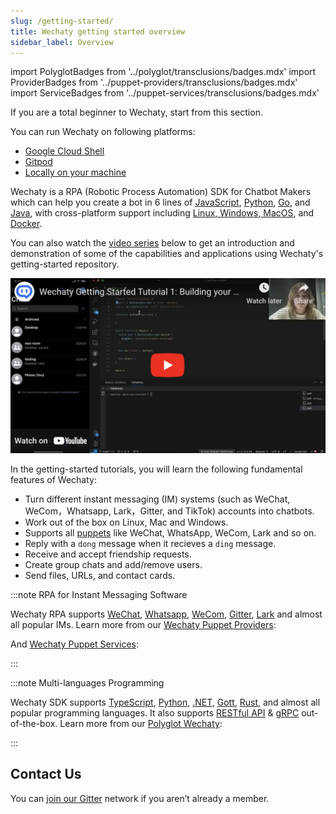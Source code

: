 ```yaml
---
slug: /getting-started/
title: Wechaty getting started overview
sidebar_label: Overview
---
```


<!-- MDX import -->
import PolyglotBadges   from '../polyglot/transclusions/badges.mdx'
import ProviderBadges   from '../puppet-providers/transclusions/badges.mdx'
import ServiceBadges    from '../puppet-services/transclusions/badges.mdx'

<!-- Pushes a curious reader through the first few minutes of use. -->

If you are a total beginner to Wechaty, start from this section. 

You can run Wechaty on following platforms:

- [Google Cloud Shell](../quick-start/running-on-google-cloud-shell.md)
- [Gitpod](../quick-start/running-on-gitpod.md)
- [Locally on your machine](getting-started/running-locally.mdx)

Wechaty is a RPA (Robotic Process Automation) SDK for Chatbot Makers which can help you create a bot in 6 lines of [JavaScript](https://GitHub.com/Wechaty/wechaty), [Python](https://GitHub.com/Wechaty/python-wechaty/), [Go](https://GitHub.com/Wechaty/go-wechaty/), and [Java](https://GitHub.com/Wechaty/java-wechaty/), with cross-platform support including [Linux, Windows, MacOS](https://github.com/wechaty/wechaty/actions?query=workflow%3ANPM), and [Docker](https://github.com/wechaty/wechaty/actions?query=workflow%3ADocker).

You can also watch the [video series](https://www.youtube.com/watch?v=cZd42xxaTcI&list=PLkLKftrhFi7vfaADtPrGyuutbpcA_ppxE) below to get an introduction and demonstration of some of the capabilities and applications using Wechaty's getting-started repository.

[![Getting Started Video Tutorial Series](../../static/img/getting-started-video-tutorials.webp)](https://www.youtube.com/watch?v=cZd42xxaTcI&list=PLkLKftrhFi7vfaADtPrGyuutbpcA_ppxE)

In the getting-started tutorials, you will learn the following fundamental features of Wechaty:

- Turn different instant messaging (IM) systems (such as WeChat, WeCom，Whatsapp, Lark，Gitter, and TikTok) accounts into chatbots.
- Work out of the box on Linux, Mac and Windows.
- Supports all [puppets](../puppet-services/overview.mdx) like WeChat, WhatsApp, WeCom, Lark and so on.
- Reply with a `dong` message when it recieves a `ding` message.
- Receive and accept friendship requests.
- Create group chats and add/remove users.
- Send files, URLs, and contact cards.

:::note RPA for Instant Messaging Software

Wechaty RPA supports [WeChat](puppet-providers/wechat.md), [Whatsapp](puppet-providers/whatsapp.md), [WeCom](../puppet-services/wxwork.md), [Gitter](puppet-providers/gitter.md), [Lark](puppet-providers/lark.md) and almost all popular IMs. Learn more from our  [Wechaty Puppet Providers](puppet-providers/overview.mdx):

<ProviderBadges />

And [Wechaty Puppet Services](../puppet-services/overview.mdx):

<ServiceBadges />

:::

:::note Multi-languages Programming

<!--
Issue #707
  https://github.com/wechaty/wechaty.js.org/issues/707

FIXME: Gott -> Go
-->
Wechaty SDK supports [TypeScript](../polyglot/typescript/overview.md), [Python](../polyglot/python/overview.md), [.NET](../polyglot/dotnet/overview.md), [Gott](../polyglot/go/overview.md), [Rust](../polyglot/rust/overview.md), and almost all popular programming languages. It also supports [RESTful API](../polyglot/openapi/overview.mdx) & [gRPC](https://github.com/wechaty/grpc) out-of-the-box. Learn more from our [Polyglot Wechaty](polyglot/overview.mdx):

<PolyglotBadges />

:::

## Contact Us

You can [join our Gitter](https://gitter.im/wechaty/wechaty) network if you aren’t already a member.
